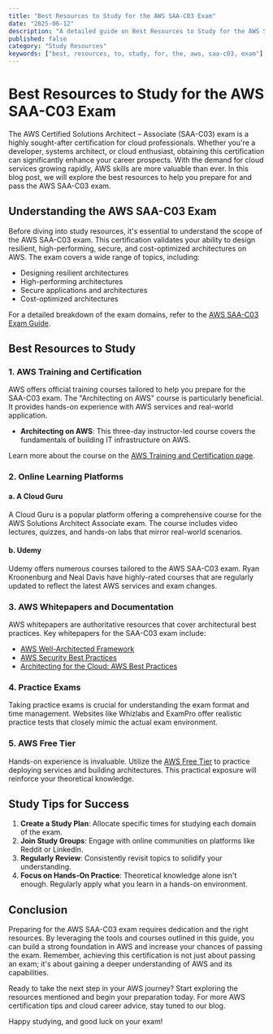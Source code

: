 ```yaml
---
title: "Best Resources to Study for the AWS SAA-C03 Exam"
date: "2025-06-12"
description: "A detailed guide on Best Resources to Study for the AWS SAA-C03 Exam"
published: false
category: "Study Resources"
keywords: ["best, resources, to, study, for, the, aws, saa-c03, exam"]
---
```


# Best Resources to Study for the AWS SAA-C03 Exam

The AWS Certified Solutions Architect – Associate (SAA-C03) exam is a highly sought-after certification for cloud professionals. Whether you're a developer, systems architect, or cloud enthusiast, obtaining this certification can significantly enhance your career prospects. With the demand for cloud services growing rapidly, AWS skills are more valuable than ever. In this blog post, we will explore the best resources to help you prepare for and pass the AWS SAA-C03 exam.

## Understanding the AWS SAA-C03 Exam

Before diving into study resources, it's essential to understand the scope of the AWS SAA-C03 exam. This certification validates your ability to design resilient, high-performing, secure, and cost-optimized architectures on AWS. The exam covers a wide range of topics, including:

- Designing resilient architectures
- High-performing architectures
- Secure applications and architectures
- Cost-optimized architectures

For a detailed breakdown of the exam domains, refer to the [AWS SAA-C03 Exam Guide](https://aws.amazon.com/certification/certified-solutions-architect-associate/).

## Best Resources to Study

### 1. AWS Training and Certification

AWS offers official training courses tailored to help you prepare for the SAA-C03 exam. The "Architecting on AWS" course is particularly beneficial. It provides hands-on experience with AWS services and real-world application.

- **Architecting on AWS**: This three-day instructor-led course covers the fundamentals of building IT infrastructure on AWS.
  
Learn more about the course on the [AWS Training and Certification page](https://aws.amazon.com/training/course-descriptions/architecting/).

### 2. Online Learning Platforms

#### a. A Cloud Guru

A Cloud Guru is a popular platform offering a comprehensive course for the AWS Solutions Architect Associate exam. The course includes video lectures, quizzes, and hands-on labs that mirror real-world scenarios.

#### b. Udemy

Udemy offers numerous courses tailored to the AWS SAA-C03 exam. Ryan Kroonenburg and Neal Davis have highly-rated courses that are regularly updated to reflect the latest AWS services and exam changes.

### 3. AWS Whitepapers and Documentation

AWS whitepapers are authoritative resources that cover architectural best practices. Key whitepapers for the SAA-C03 exam include:

- [AWS Well-Architected Framework](https://aws.amazon.com/architecture/well-architected/)
- [AWS Security Best Practices](https://d1.awsstatic.com/whitepapers/Security/AWS_Security_Best_Practices.pdf)
- [Architecting for the Cloud: AWS Best Practices](https://d1.awsstatic.com/whitepapers/architecture/AWS_Cloud_Best_Practices.pdf)

### 4. Practice Exams

Taking practice exams is crucial for understanding the exam format and time management. Websites like Whizlabs and ExamPro offer realistic practice tests that closely mimic the actual exam environment.

### 5. AWS Free Tier

Hands-on experience is invaluable. Utilize the [AWS Free Tier](https://aws.amazon.com/free/) to practice deploying services and building architectures. This practical exposure will reinforce your theoretical knowledge.

## Study Tips for Success

1. **Create a Study Plan**: Allocate specific times for studying each domain of the exam.
2. **Join Study Groups**: Engage with online communities on platforms like Reddit or LinkedIn. 
3. **Regularly Review**: Consistently revisit topics to solidify your understanding.
4. **Focus on Hands-On Practice**: Theoretical knowledge alone isn't enough. Regularly apply what you learn in a hands-on environment.

## Conclusion

Preparing for the AWS SAA-C03 exam requires dedication and the right resources. By leveraging the tools and courses outlined in this guide, you can build a strong foundation in AWS and increase your chances of passing the exam. Remember, achieving this certification is not just about passing an exam; it's about gaining a deeper understanding of AWS and its capabilities.

Ready to take the next step in your AWS journey? Start exploring the resources mentioned and begin your preparation today. For more AWS certification tips and cloud career advice, stay tuned to our blog.

Happy studying, and good luck on your exam!